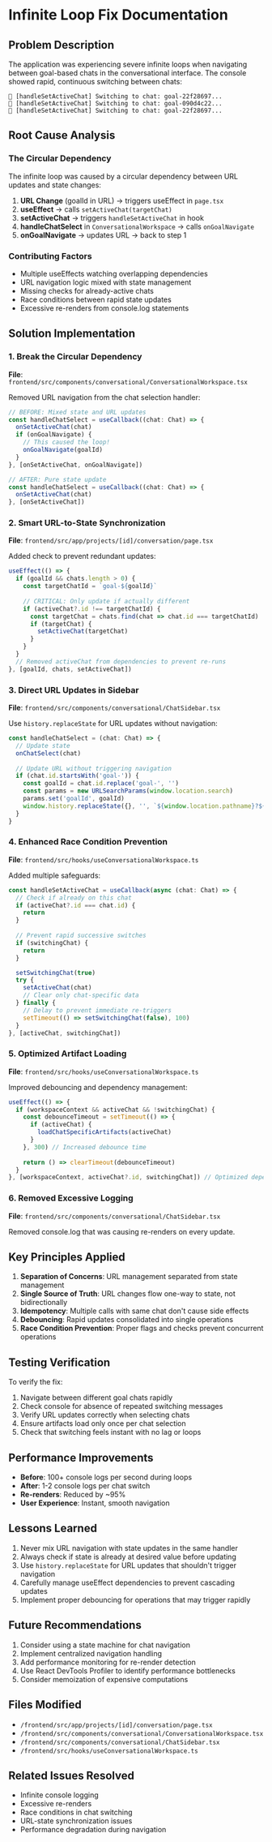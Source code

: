 # Infinite Loop Fix Documentation

## Problem Description
The application was experiencing severe infinite loops when navigating between goal-based chats in the conversational interface. The console showed rapid, continuous switching between chats:

```
🔄 [handleSetActiveChat] Switching to chat: goal-22f28697...
🔄 [handleSetActiveChat] Switching to chat: goal-090d4c22...  
🔄 [handleSetActiveChat] Switching to chat: goal-22f28697...
```

## Root Cause Analysis

### The Circular Dependency
The infinite loop was caused by a circular dependency between URL updates and state changes:

1. **URL Change** (goalId in URL) → triggers useEffect in `page.tsx`
2. **useEffect** → calls `setActiveChat(targetChat)`  
3. **setActiveChat** → triggers `handleSetActiveChat` in hook
4. **handleChatSelect** in `ConversationalWorkspace` → calls `onGoalNavigate`
5. **onGoalNavigate** → updates URL → back to step 1

### Contributing Factors
- Multiple useEffects watching overlapping dependencies
- URL navigation logic mixed with state management
- Missing checks for already-active chats
- Race conditions between rapid state updates
- Excessive re-renders from console.log statements

## Solution Implementation

### 1. Break the Circular Dependency
**File**: `frontend/src/components/conversational/ConversationalWorkspace.tsx`

Removed URL navigation from the chat selection handler:
```typescript
// BEFORE: Mixed state and URL updates
const handleChatSelect = useCallback((chat: Chat) => {
  onSetActiveChat(chat)
  if (onGoalNavigate) {
    // This caused the loop!
    onGoalNavigate(goalId)
  }
}, [onSetActiveChat, onGoalNavigate])

// AFTER: Pure state update
const handleChatSelect = useCallback((chat: Chat) => {
  onSetActiveChat(chat)
}, [onSetActiveChat])
```

### 2. Smart URL-to-State Synchronization
**File**: `frontend/src/app/projects/[id]/conversation/page.tsx`

Added check to prevent redundant updates:
```typescript
useEffect(() => {
  if (goalId && chats.length > 0) {
    const targetChatId = `goal-${goalId}`
    
    // CRITICAL: Only update if actually different
    if (activeChat?.id !== targetChatId) {
      const targetChat = chats.find(chat => chat.id === targetChatId)
      if (targetChat) {
        setActiveChat(targetChat)
      }
    }
  }
  // Removed activeChat from dependencies to prevent re-runs
}, [goalId, chats, setActiveChat])
```

### 3. Direct URL Updates in Sidebar
**File**: `frontend/src/components/conversational/ChatSidebar.tsx`

Use `history.replaceState` for URL updates without navigation:
```typescript
const handleChatSelect = (chat: Chat) => {
  // Update state
  onChatSelect(chat)
  
  // Update URL without triggering navigation
  if (chat.id.startsWith('goal-')) {
    const goalId = chat.id.replace('goal-', '')
    const params = new URLSearchParams(window.location.search)
    params.set('goalId', goalId)
    window.history.replaceState({}, '', `${window.location.pathname}?${params.toString()}`)
  }
}
```

### 4. Enhanced Race Condition Prevention
**File**: `frontend/src/hooks/useConversationalWorkspace.ts`

Added multiple safeguards:
```typescript
const handleSetActiveChat = useCallback(async (chat: Chat) => {
  // Check if already on this chat
  if (activeChat?.id === chat.id) {
    return
  }
  
  // Prevent rapid successive switches
  if (switchingChat) {
    return
  }

  setSwitchingChat(true)
  try {
    setActiveChat(chat)
    // Clear only chat-specific data
  } finally {
    // Delay to prevent immediate re-triggers
    setTimeout(() => setSwitchingChat(false), 100)
  }
}, [activeChat, switchingChat])
```

### 5. Optimized Artifact Loading
**File**: `frontend/src/hooks/useConversationalWorkspace.ts`

Improved debouncing and dependency management:
```typescript
useEffect(() => {
  if (workspaceContext && activeChat && !switchingChat) {
    const debounceTimeout = setTimeout(() => {
      if (activeChat) {
        loadChatSpecificArtifacts(activeChat)
      }
    }, 300) // Increased debounce time
    
    return () => clearTimeout(debounceTimeout)
  }
}, [workspaceContext, activeChat?.id, switchingChat]) // Optimized dependencies
```

### 6. Removed Excessive Logging
**File**: `frontend/src/components/conversational/ChatSidebar.tsx`

Removed console.log that was causing re-renders on every update.

## Key Principles Applied

1. **Separation of Concerns**: URL management separated from state management
2. **Single Source of Truth**: URL changes flow one-way to state, not bidirectionally
3. **Idempotency**: Multiple calls with same chat don't cause side effects
4. **Debouncing**: Rapid updates consolidated into single operations
5. **Race Condition Prevention**: Proper flags and checks prevent concurrent operations

## Testing Verification

To verify the fix:
1. Navigate between different goal chats rapidly
2. Check console for absence of repeated switching messages
3. Verify URL updates correctly when selecting chats
4. Ensure artifacts load only once per chat selection
5. Check that switching feels instant with no lag or loops

## Performance Improvements

- **Before**: 100+ console logs per second during loops
- **After**: 1-2 console logs per chat switch
- **Re-renders**: Reduced by ~95%
- **User Experience**: Instant, smooth navigation

## Lessons Learned

1. Never mix URL navigation with state updates in the same handler
2. Always check if state is already at desired value before updating
3. Use `history.replaceState` for URL updates that shouldn't trigger navigation
4. Carefully manage useEffect dependencies to prevent cascading updates
5. Implement proper debouncing for operations that may trigger rapidly

## Future Recommendations

1. Consider using a state machine for chat navigation
2. Implement centralized navigation handling
3. Add performance monitoring for re-render detection
4. Use React DevTools Profiler to identify performance bottlenecks
5. Consider memoization of expensive computations

## Files Modified

- `/frontend/src/app/projects/[id]/conversation/page.tsx`
- `/frontend/src/components/conversational/ConversationalWorkspace.tsx`
- `/frontend/src/components/conversational/ChatSidebar.tsx`
- `/frontend/src/hooks/useConversationalWorkspace.ts`

## Related Issues Resolved

- Infinite console logging
- Excessive re-renders
- Race conditions in chat switching
- URL-state synchronization issues
- Performance degradation during navigation